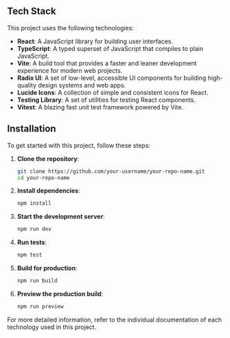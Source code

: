 ## Tech Stack

This project uses the following technologies:

- **React**: A JavaScript library for building user interfaces.
- **TypeScript**: A typed superset of JavaScript that compiles to plain JavaScript.
- **Vite**: A build tool that provides a faster and leaner development experience for modern web projects.
- **Radix UI**: A set of low-level, accessible UI components for building high-quality design systems and web apps.
- **Lucide Icons**: A collection of simple and consistent icons for React.
- **Testing Library**: A set of utilities for testing React components.
- **Vitest**: A blazing fast unit test framework powered by Vite.

## Installation
To get started with this project, follow these steps:

1. **Clone the repository**:
   ```sh
   git clone https://github.com/your-username/your-repo-name.git
   cd your-repo-name
   ```

2. **Install dependencies**:
   ```sh
   npm install
   ```

3. **Start the development server**:
   ```sh
   npm run dev
   ```

4. **Run tests**:
   ```sh
   npm test
   ```

5. **Build for production**:
   ```sh
   npm run build
   ```

6. **Preview the production build**:
   ```sh
   npm run preview
   ```

For more detailed information, refer to the individual documentation of each technology used in this project.



